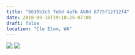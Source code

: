 ```yaml
---
title: "8630b3c5 7e6d 4afb Ab0d 6775f12f12f4"
date: 2018-09-16T19:18:25-07:00
draft: false
location: "Cle Elum, WA"
---
```


![](https://d17enza3bfujl8.cloudfront.net/DSCF0491.jpg)
![](https://d17enza3bfujl8.cloudfront.net/DSCF0514.jpg)
